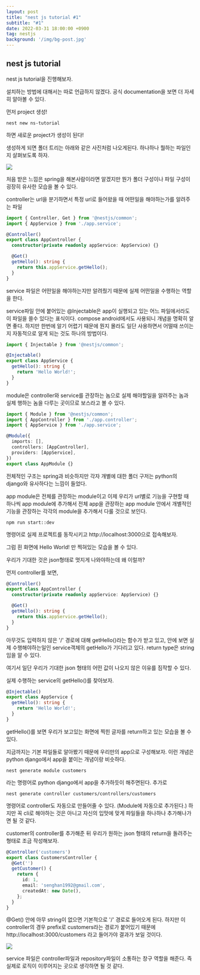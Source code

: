 ```yaml
---
layout: post
title: "nest js tutorial #1"
subtitle: "#1"
date: 2022-03-31 18:00:00 +0900
tag: nestjs
background: '/img/bg-post.jpg'
---
```

## nest js tutorial
nest js tutorial을 진행해보자.

설치하는 방법에 대해서는 따로 언급하지 않겠다. 공식 documentation을 보면 더 자세히 알아볼 수 있다.

먼저 project 생성!

```
nest new ns-tutorial
```
하면 새로운 project가 생성이 된다!

생성하게 되면 폴더 트리는 아래와 같은 사진처럼 나오게된다. 하나하나 뭘하는 파일인지 살펴보도록 하자.

<img src="/img/nest#1/1.png" />

처음 받은 느낌은 spring을 해본사람이라면 알겠지만 뭔가 폴더 구성이나 파일 구성이 굉장히 유사한 모습을 볼 수 있다.

controller는 url을 분기하면서 특정 url로 들어왔을 때 어떤일을 해야하는가를 알려주는 파일

```typescript
import { Controller, Get } from '@nestjs/common';
import { AppService } from './app.service';

@Controller()
export class AppController {
  constructor(private readonly appService: AppService) {}

  @Get()
  getHello(): string {
    return this.appService.getHello();
  }
}

```

service 파일은 어떤일을 해야하는지만 알려줬기 때문에 실제 어떤일을 수행하는 역할을 한다.

service파일 안에 붙어있는 @Injectable은 app이 실행되고 있는 어느 파일에서라도 이 파일을 쓸수 있다는 표식이다. compose android에서도 사용되니 개념을 명확히 알면 좋다. 하지만 한번에 알기 어렵기 때문에 뭔지 몰라도 일단 사용하면서 어떨때 쓰이는지 자동적으로 알게 되는 것도 하나의 방법이다.

```typescript
import { Injectable } from '@nestjs/common';

@Injectable()
export class AppService {
  getHello(): string {
    return 'Hello World!';
  }
}
```

module은 controller와 service를 관장하는 놈으로 실제 해야할일을 알려주는 놈과 실제 행하는 놈을 다루는 곳이므로 보스라고 볼 수 있다.

```typescript
import { Module } from '@nestjs/common';
import { AppController } from './app.controller';
import { AppService } from './app.service';

@Module({
  imports: [],
  controllers: [AppController],
  providers: [AppService],
})
export class AppModule {}

```

전체적인 구조는 spring과 비슷하지만 각자 개별에 대한 폴더 구저는 python의 django와 유사하다는 느낌이 들었다.

app module은 전체를 관장하는 module이고 이제 우리가 url별로 기능을 구현할 때 하나씩 app module에 추가해서 전체 app을 관장하는 app module 안에서 개별적인 기능을 관장하는 각각의 module을 추가해서 다룰 것으로 보인다.

```
npm run start::dev
```
명령어로 실제 프로젝트를 동작시키고 http://localhost:3000으로 접속해보자.

그럼 흰 화면에 Hello World! 만 찍혀있는 모습을 볼 수 있다.

우리가 기대한 것은 json형태로 멋지게 나와야하는데 왜 이럴까?

먼저 controller를 보면,
```typescript
@Controller()
export class AppController {
  constructor(private readonly appService: AppService) {}

  @Get()
  getHello(): string {
    return this.appService.getHello();
  }
}

```
아무것도 입력하지 않은 '/' 경로에 대해 getHello()라는 함수가 받고 있고, 안에 보면 실제 수행해야하는일인 service객체의 getHello가 기다리고 있다. return type은 string임을 알 수 있다.

여기서 일단 우리가 기대한 json 형태의 어떤 값이 나오지 않은 이유를 짐작할 수 있다.

실제 수행하는 service의 getHello()를 찾아보자.

```typescript
@Injectable()
export class AppService {
  getHello(): string {
    return 'Hello World!';
  }
}
```
getHello()를 보면 우리가 보고있는 화면에 찍힌 글자를 return하고 있는 모습을 볼 수 있다.

지금까지는 기본 파일들로 알아봤기 때문에 우리만의 app으로 구성해보자. 이런 개념은 python django에서 app을 붙이는 개념이랑 비슷하다.

```
nest generate module customers
```
라는 명령어로 python django에서 app을 추가하듯이 해주면된다.
추가로
```
nest generate controller customers/controllers/customers
```
명령어로 controller도 자동으로 만들어줄 수 있다. (Module에 자동으로 추가된다.) 하지만 꼭 cli로 해야하는 것은 아니고 자신의 입맛에 맞게 파일들을 하나하나 추가해나가면 될 것 같다.

customer의 controller를 추가해준 뒤 우리가 원하는 json 형태의 return을 돌려주는 형태로 조금 작성해보자.
```typescript
@Controller('customers')
export class CustomersController {
  @Get('')
  getCustomer() {
    return {
      id: 1,
      email: 'senghan1992@gmail.com',
      createdAt: new Date(),
    };
  }
}
```
@Get() 안에 아무 string이 없으면 기본적으로 '/' 경로로 들어오게 된다. 하지만 이 controller의 경우 prefix로 customers라는 경로가 붙어있기 때문에 http://localhost:3000/customers 라고 들어가야 결과가 보일 것이다.

<img src="/img/nest#1/2.png" />

service 파일은 controller파일과 repository파일이 소통하는 창구 역할을 해준다. 즉 실제로 로직이 이루어지는 곳으로 생각하면 될 것 같다.